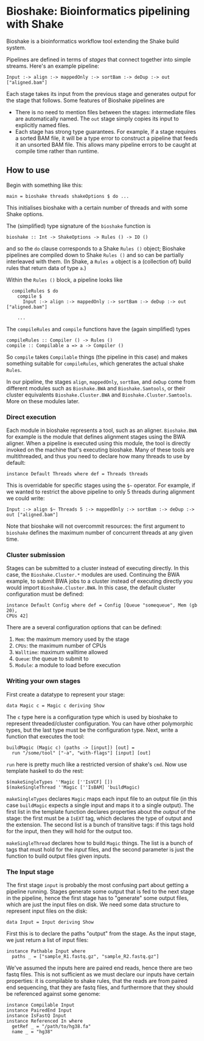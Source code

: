 # Bioshake: Bioinformatics pipelining with Shake

Bioshake is a bioinformatics workflow tool extending the Shake build system.

Pipelines are defined in terms of
_stages_ that connect together into simple streams. Here's an example pipeline:

    Input :-> align :-> mappedOnly :-> sortBam :-> deDup :-> out ["aligned.bam"]

Each stage takes its input from the previous stage and generates
output for the stage that follows. Some features of Bioshake pipelines are

-   There is no need to mention files between
    the stages: intermediate files are automatically named. The `out` stage 
    simply copies its input to explicitly named files. 
-   Each stage has strong type guarantees. For example, if a stage
    requires a sorted BAM file, it will be a type error to construct a pipeline that
    feeds it an unsorted BAM file. This allows many pipeline errors to be caught at
    compile time rather than runtime.

## How to use

Begin with something like this:

    main = bioshake threads shakeOptions $ do ...
    
This initialises bioshake with a certain number of threads and with some Shake
options. 

The (simplified) type signature of the `bioshake` function  is

    bioshake :: Int -> ShakeOptions -> Rules () -> IO ()
    
and so the `do` clause corresponds to a Shake `Rules ()` object; 
Bioshake pipelines are compiled down to Shake `Rules ()` and so can be partially
interleaved with them. (In Shake, a `Rules a` object is a (collection of) build rules that return data of type `a`.) 

Within the `Rules ()` block, a pipeline looks like

      compileRules $ do
        compile $ 
          Input :-> align :-> mappedOnly :-> sortBam :-> deDup :-> out ["aligned.bam"]
          
        ...

The `compileRules` and `compile` functions have the (again simplified) types

    compileRules :: Compiler () -> Rules ()
    compile :: Compilable a => a -> Compiler () 

So `compile` takes `Compilable` things (the pipeline in this case) and
makes something suitable for `compileRules`, which generates the actual shake
`Rules`. 

In our pipeline, the stages `align`, `mappedOnly`, `sortBam`, and
`deDup` come from different modules such as `Bioshake.BWA` and
`Bioshake.Samtools`, or their cluster equivalents `Bioshake.Cluster.BWA` and
`Bioshake.Cluster.Samtools`. More on these modules later.

### Direct execution 

Each module in bioshake represents a tool, such as an aligner. `Bioshake.BWA`
for example is the module that defines alignment stages using the BWA aligner.
When a pipeline is executed using this module, the tool is directly invoked on
the machine that's executing bioshake. Many of these tools are multithreaded,
and thus you need to declare how many threads to use by default:

    instance Default Threads where def = Threads threads

This is overridable for specific stages using the `$~` operator. For example, if
we wanted to restrict the above pipeline to only 5 threads during alignment we
could write:

    Input :-> align $~ Threads 5 :-> mappedOnly :-> sortBam :-> deDup :-> out ["aligned.bam"]
    
Note that bioshake will not overcommit resources: the first argument to
`bioshake` defines the maximum number of concurrent threads at any given time.

### Cluster submission

Stages can be submitted to a cluster instead of executing directly. In this
case, the `Bioshake.Cluster.*` modules are used. Continuing the BWA example, to
submit BWA jobs to a cluster instead of executing directly you would import
`Bioshake.Cluster.BWA`. In this case, the default cluster configuration must be
defined:

    instance Default Config where def = Config [Queue "somequeue", Mem (gb 20),
    CPUs 42]
    
There are a several configuration options that can be defined:

1. `Mem`: the maximum memory used by the stage
2. `CPUs`: the maximum number of CPUs
3. `Walltime`: maximum walltime allowed
4. `Queue`: the queue to submit to
5. `Module`: a module to load before execution

### Writing your own stages

First create a datatype to represent your stage:

    data Magic c = Magic c deriving Show
    
The `c` type here is a configuration type which is used by bioshake to represent
threaded/cluster configuration. You can have other polymorphic types, but the
last type must be the configuration type. Next, write a function that executes
the tool:

    buildMagic (Magic c) (paths -> [input]) [out] =
      run "/some/tool" ["-a", "with-flags"] [input] [out]
  
`run` here is pretty much like a restricted version of shake's `cmd`. Now use
template haskell to do the rest:

    $(makeSingleTypes ''Magic [''IsVCF] [])
    $(makeSingleThread ''Magic [''IsBAM] 'buildMagic)

`makeSingleTypes` declares `Magic` maps each input file to an output file (in
this case `buildMagic` expects a single input and maps it to a single output).
The first list in the template function declares properties about the _output_
of the stage: the first must be a `IsEXT` tag, which declares the type of output
and the extension. The second list is a bunch of transitive tags: if this tags
hold for the input, then they will hold for the output too.

`makeSingleThread` declares how to build `Magic` things. The list is a bunch of
tags that must hold for the _input_ files, and the second parameter is just the
function to build output files given inputs.

### The Input stage

The first stage `input` is probably the most confusing part about getting a
pipeline running. Stages generate some output that is fed to the next stage in
the pipeline, hence the first stage has to "generate" some output files, which
are just the input files on disk. We need some data structure to represent input
files on the disk:

    data Input = Input deriving Show
    
First this is to declare the paths "output" from the stage. As the input stage,
we just return a list of input files:

    instance Pathable Input where
      paths _ = ["sample_R1.fastq.gz", "sample_R2.fastq.gz"]

We've assumed the inputs here are paired end reads, hence there are two fastq
files. This is not sufficient as we must declare our inputs have certain
properties: it is compilable to shake rules, that the reads are from paired end
sequencing, that they are fastq files, and furthermore that they should be
referenced against some genome:
    
    instance Compilable Input
    instance PairedEnd Input
    instance IsFastQ Input
    instance Referenced In where
      getRef _ = "/path/to/hg38.fa"
      name _ = "hg38"
